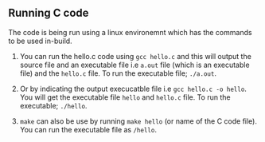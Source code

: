 ## Running C code

The code is being run using a linux environemnt which has the commands to be used in-build.

1. You can run the hello.c code using `gcc hello.c` and this will output the source file and an executable file i.e `a.out` file (which is an executable file) and the `hello.c` file. To run the executable file; `./a.out`.

2. Or by indicating the output execucatble file i.e `gcc hello.c -o hello`. You will get the executable file `hello` and `hello.c` file. To run the executable; `./hello`.

3. `make` can also be use by running `make hello` (or name of the C code file). You can run the executable file as `/hello`.